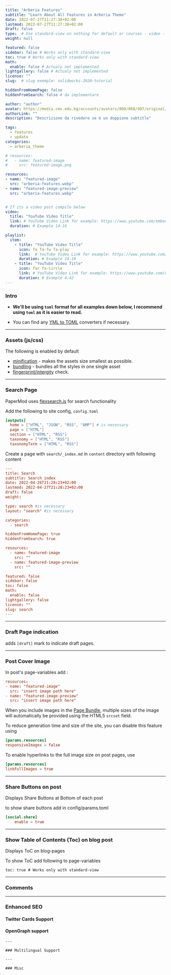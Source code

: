 ```yaml
---
title: "Arberia Features"
subtitle: "Learn About All Features in Arberia Theme"
date: 2022-07-27T11:27:38+02:00
lastmod: 2022-07-27T11:27:38+02:00
draft: false
type:  # Use standard-view on nothing for default or courses - video - landingpage null for list view
weight: null 

featured: false
sidebar: false # Works only with standard-view
toc: true # Works only with standard-view
math:
  enable: false # Actualy not implemented
lightgallery: false # Actualy not implemented
license: ""
slug:  # slug exemple: solidworks-2020-tutorial

hiddenFromHomePage: false
hiddenFromSearch: false # da implementare

author: "author"
avatar: https://media.cmx.edu.kg/accounts/avatars/000/068/907/original/4f08cc17c3aba020.jpeg  # link to avatar file
authorLink: ""
description: "Descrizione da rivedere se è un doppione subtitle"

tags:
  - features
  - update
categories:
  - arberia_theme

# resources:
#   - name: featured-image
#     src: featured-image.png

resources:
- name: "featured-image"
  src: "arberia-features.webp"
- name: "featured-image-preview"
  src: "arberia-features.webp"


# If its a video post compile below
video:
  title: "YouTube Video Title"
  link: # YouTube Video Link for example: https://www.youtube.com/embed/taxItkTlY_0
  duration: # Example 14:16

playlist:
  item:
    - title: "YouTube Video Title"
      icon: fa fa-fw fa-play
      link:  # YouTube Video Link for example: https://www.youtube.com/embed/taxItkTlY_0
      duration: # Example 14:16
    - title: "YouTube Video Title"
      icon: far fa-circle
      link: # YouTube Video Link for example: https://www.youtube.com/embed/taxItkTlY_0
      duration: # Example 4:42
---
```


### Intro

- **We'll be using `toml` format for all examples down below, I recommend using `toml` as it is easier to read.**

- You can find any [YML to TOML](https://www.google.com/search?q=yml+to+toml) converters if necessary.

---

### Assets (js/css)

The following is enabled by default

- [minification](https://gohugo.io/hugo-pipes/minification/) - makes the assets size smallest as possible.
- [bundling](https://gohugo.io/hugo-pipes/bundling/) - bundles all the styles in one single asset
- [fingerprint/intergity](https://gohugo.io/hugo-pipes/fingerprint/) check.

---

### Search Page

PaperMod uses [flexsearch.js](https://github.com/nextapps-de/flexsearch) for search functionality

Add the following to site config, `config.toml`

```toml
[outputs]
  home = ["HTML", "JSON", "RSS", "AMP"] # is necessary
  page = ["HTML"]
  section = ["HTML", "RSS"]
  taxonomy = ["HTML", "RSS"]
  taxonomyTerm = ["HTML", "RSS"] 
```

Create a page with `search/_index.md` in `content` directory with following content

```toml
---
title: Search
subtitle: Search index
date: 2022-04-26T21:28:23+02:00
lastmod: 2022-04-27T21:28:23+02:00
draft: false
weight: 

type: search #is necessary
layout: "search" #is necessary

categories:
  - search

hiddenFromHomePage: true
hiddenFromSearch: true

resources:
  - name: featured-image
    src: ""
  - name: featured-image-preview
    src: ""

featured: false
sidebar: false
toc: false
math:
  enable: false
lightgallery: false
license: ""
slug: search
---
```
---

<!-- To hide a particular page from being searched, add it in post's frontmatter

```yml
---
searchHidden: true
``` -->


### Draft Page indication

adds `[draft]` mark to indicate draft pages.

---

### Post Cover Image

In post's page-variables add :

```toml
resources:
- name: "featured-image"
  src: "insert image path here"
- name: "featured-image-preview"
  src: "insert image path here"
```

When you include images in the [Page Bundle](https://gohugo.io/content-management/page-bundles/), multiple sizes of the image will automatically be provided using the HTML5 `srcset` field.

To reduce generation time and size of the site, you can disable this feature using

```toml
[params.resources]
responsiveImages = false

```

To enable hyperlinks to the full image size on post pages, use

```toml
[params.resources]
linkFullImages = true
```

---

### Share Buttons on post

Displays Share Buttons at Bottom of each post

to show share buttons add in config/params.toml

```toml
[social.share]
    enable = true
```
---

### Show Table of Contents (Toc) on blog post

Displays ToC on blog-pages

To show ToC add following to page-variables

```tolm
toc: true # Works only with standard-view
```
---

### Comments

<!-- to add comments, create a html file

`layouts/partials/comments.html`

and paste code provided by your comments provider

also in config add this

```yml
params:
  comments: true
```

read more about this [hugo-comments](https://gohugo.io/content-management/comments/) -->

---

### Enhanced SEO

<!-- **Enabled only when `env: production`**

- [Rich Results/Snippets Support](https://support.google.com/webmasters/answer/7506797?hl=en) -->

#### Twitter Cards Support

<!-- * The Twitter Cards metadata, except ``twitter:image`` should not require
  additional configuration, since it is generated from metadata that
  you should already have (for instance the page title and description).
* The ``twitter:image`` uses the [Post Cover Image](#post-cover-image), if present.
* In the absence of a cover images, the first image from the ``images``
  frontmatter (a list) is used.
  ```yaml
  images:
    - image_01.png
    - image_02.png
  ```
* Finally, if neither of those are provided, ``twitter:image`` comes from the first
  [Page Bundle](https://gohugo.io/content-management/page-bundles/)
  image with ``feature`` in the name, with a fallback to the first image with
  ``cover`` or ``thumbnail`` in the name. -->

#### OpenGraph support

<!-- * The OpenGraph metadata, except ``og:image`` should not require
  additional configuration, since it is generated from metadata that
  you should already have (for instance the page title and description).
* The ``og:image`` uses the [Post Cover Image](#post-cover-image), if present.
* In the absence of a cover images, the first image from the ``images``
  frontmatter (a list) is used.
  ```yaml
  images:
    - image_01.png
    - image_02.png
  ```
* Finally, if neither of those are provided, ``og:image`` comes from the first
  [Page Bundle](https://gohugo.io/content-management/page-bundles/)
  image with ``feature`` in the name, with a fallback to the first image with
  ``cover`` or ``thumbnail`` in the name.
* For pages, you can also add audio (using frontmatter ``audio: filename.ext``) and/or
  videos.
  ```yaml
  videos:
    - filename01.mov
    - filename02.avi -->
  ```
---

### Multilingual Support

---

### Misc
